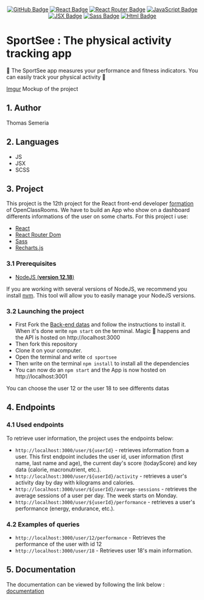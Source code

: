 <p align=center>
	<a href="https://github.com/Ngc1987" alt="GitHub Badge"><img src="https://img.shields.io/badge/GitHub-100000?style=for-the-badge&logo=github&logoColor=white
	" alt="GitHub Badge"></a>
<a href="https://reactjs.org/"><img src="https://img.shields.io/badge/React-20232A?style=for-the-badge&logo=react&logoColor=61DAFB
" alt="React Badge"></a>
<a href="https://reactjs.org/"><img src="https://img.shields.io/badge/React_Router-CA4245?style=for-the-badge&logo=react-router&logoColor=white
" alt="React Router Badge"></a>
<a href="https://developer.mozilla.org/en-US/docs/Web/JavaScript"><img src="https://img.shields.io/badge/JS-F7DF1E?style=for-the-badge&logo=javascript&logoColor=black
" alt="JavaScript Badge"></a>
<a href="https://reactjs.org/"><img src="https://img.shields.io/badge/JSX-4F4FD4?style=for-the-badge&logo=react&logoColor=61DAFB
" alt="JSX Badge"></a>
<a href="https://sass-lang.com/"><img src="https://img.shields.io/badge/Sass-CC6699?style=for-the-badge&logo=sass&logoColor=white
" alt="Sass Badge"></a>
<a href="https://sass-lang.com/"><img src="https://img.shields.io/badge/HTML5-E34F26?style=for-the-badge&logo=html5&logoColor=white
" alt="Html Badge"></a>
</p>

# SportSee : The physical activity tracking app

🏃 The SportSee app measures your performance and fitness indicators. You can easily track your physical activity 🏃

[Imgur](https://i.imgur.com/Zv7tsy8.png)
Mockup of the project

## 1. Author

Thomas Semeria


## 2. Languages

- JS
- JSX
- SCSS

## 3. Project
This project is the 12th project for the React front-end developer [formation](https://openclassrooms.com/fr/paths/516-developpeur-dapplication-javascript-react#main_content) of OpenClassRooms.
We have to build an App who show on a dashboard differents informations of the user on some charts.
For this project i use:

- [React](https://reactjs.org/)
- [React Router Dom](https://v5.reactrouter.com/web/guides/quick-start)
- [Sass](https://sass-lang.com/)
- [Recharts.js](https://recharts.org/en-US)

### 3.1 Prerequisites

- [NodeJS (**version 12.18**)](https://nodejs.org/en/)

If you are working with several versions of NodeJS, we recommend you install [nvm](https://github.com/nvm-sh/nvm). This tool will allow you to easily manage your NodeJS versions.


### 3.2 Launching the project

- First Fork the [Back-end datas](https://github.com/OpenClassrooms-Student-Center/P9-front-end-dashboard) and follow the instructions to install it. When it's done write `npm start` on the terminal.
Magic 🌟 happens and the API is hosted on http://localhost:3000
- Then fork this repository
- Clone it on your computer.
- Open the terminal and write `cd sportsee`
- Then write on the terminal `npm install` to install all the dependencies
- You can now do an `npm start` and the App is now hosted on http://localhost:3001

You can choose the user 12 or the user 18 to see differents datas

## 4. Endpoints

### 4.1 Used endpoints

To retrieve user information, the project uses the endpoints below: 

- `http://localhost:3000/user/${userId}` - retrieves information from a user. This first endpoint includes the user id, user information (first name, last name and age), the current day's score (todayScore) and key data (calorie, macronutrient, etc.).
- `http://localhost:3000/user/${userId}/activity` - retrieves a user's activity day by day with kilograms and calories.
- `http://localhost:3000/user/${userId}/average-sessions` - retrieves the average sessions of a user per day. The week starts on Monday.
- `http://localhost:3000/user/${userId}/performance` - retrieves a user's performance (energy, endurance, etc.).


### 4.2 Examples of queries

- `http://localhost:3000/user/12/performance` - Retrieves the performance of the user with id 12
- `http://localhost:3000/user/18` - Retrieves user 18's main information.


## 5. Documentation

The documentation can be viewed by following the link below : [documentation]()